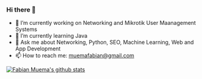 ### Hi there 👋

- 🔭 I’m currently working on Networking and Mikrotik User Maanagement Systems
- 🌱 I’m currently learning Java
- 💬 Ask me about Networking, Python, SEO, Machine Learning, Web and App Development
- 📫 How to reach me: muemafabian@gmail.com

[![Fabian Muema's github stats](https://github-readme-stats.vercel.app/api?username=fabianmuema)](https://github.com/anuraghazra/github-readme-stats)

